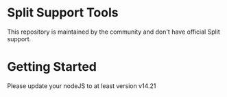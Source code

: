 # Split Support Tools
This repository is maintained by the community and don't have official Split support.

# Getting Started
Please update your nodeJS to at least version v14.21 
